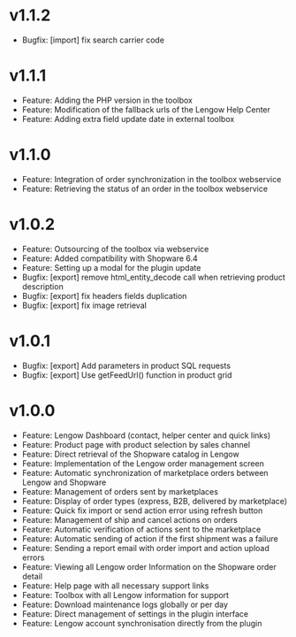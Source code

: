 # v1.1.2
- Bugfix: [import] fix search carrier code 

# v1.1.1
- Feature: Adding the PHP version in the toolbox
- Feature: Modification of the fallback urls of the Lengow Help Center
- Feature: Adding extra field update date in external toolbox

# v1.1.0
- Feature: Integration of order synchronization in the toolbox webservice
- Feature: Retrieving the status of an order in the toolbox webservice

# v1.0.2
- Feature: Outsourcing of the toolbox via webservice
- Feature: Added compatibility with Shopware 6.4
- Feature: Setting up a modal for the plugin update
- Bugfix: [export] remove html_entity_decode call when retrieving product description
- Bugfix: [export] fix headers fields duplication
- Bugfix: [export] fix image retrieval

# v1.0.1
- Bugfix: [export] Add parameters in product SQL requests
- Bugfix: [export] Use getFeedUrl() function in product grid

# v1.0.0
- Feature: Lengow Dashboard (contact, helper center and quick links)
- Feature: Product page with product selection by sales channel
- Feature: Direct retrieval of the Shopware catalog in Lengow
- Feature: Implementation of the Lengow order management screen
- Feature: Automatic synchronization of marketplace orders between Lengow and Shopware
- Feature: Management of orders sent by marketplaces
- Feature: Display of order types (express, B2B, delivered by marketplace)
- Feature: Quick fix import or send action error using refresh button
- Feature: Management of ship and cancel actions on orders
- Feature: Automatic verification of actions sent to the marketplace
- Feature: Automatic sending of action if the first shipment was a failure
- Feature: Sending a report email with order import and action upload errors
- Feature: Viewing all Lengow order Information on the Shopware order detail
- Feature: Help page with all necessary support links
- Feature: Toolbox with all Lengow information for support
- Feature: Download maintenance logs globally or per day
- Feature: Direct management of settings in the plugin interface
- Feature: Lengow account synchronisation directly from the plugin

